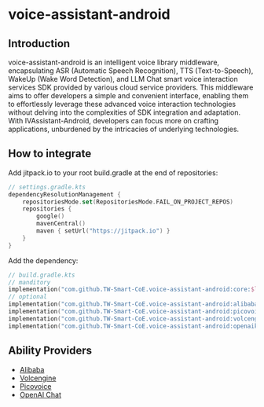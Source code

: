 # voice-assistant-android

## Introduction

voice-assistant-android is an intelligent voice library middleware, encapsulating ASR (Automatic Speech Recognition), TTS (Text-to-Speech), WakeUp (Wake Word Detection), and LLM Chat smart voice interaction services SDK provided by various cloud service providers. This middleware aims to offer developers a simple and convenient interface, enabling them to effortlessly leverage these advanced voice interaction technologies without delving into the complexities of SDK integration and adaptation. With IVAssistant-Android, developers can focus more on crafting applications, unburdened by the intricacies of underlying technologies.

## How to integrate

Add jitpack.io to your root build.gradle at the end of repositories:

```kotlin
// settings.gradle.kts
dependencyResolutionManagement {
    repositoriesMode.set(RepositoriesMode.FAIL_ON_PROJECT_REPOS)
    repositories {
        google()
        mavenCentral()
        maven { setUrl("https://jitpack.io") }
    }
}
```

Add the dependency:

```kotlin
// build.gradle.kts
// manditory
implementation("com.github.TW-Smart-CoE.voice-assistant-android:core:$latest_version")
// optional
implementation("com.github.TW-Smart-CoE.voice-assistant-android:alibabakit:$latest_version")
implementation("com.github.TW-Smart-CoE.voice-assistant-android:picovoicekit:$latest_version")
implementation("com.github.TW-Smart-CoE.voice-assistant-android:volcenginekit:$latest_version")
implementation("com.github.TW-Smart-CoE.voice-assistant-android:openaikit:$latest_version")
```

## Ability Providers

- [Alibaba](Alibaba.md)
- [Volcengine](Volcengine.md)
- [Picovoice](Picovoice.md)
- [OpenAI Chat](OpenAIChat.md)

